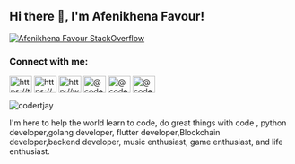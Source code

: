 <h2> Hi there 👋, I'm Afenikhena Favour! </h2>
    
   

[![Afenikhena Favour StackOverflow](https://img.shields.io/badge/StackOverflow-F48024?style=for-the-badge&logo=stackoverflow&logoColor=white)](https://stackoverflow.com/users/13778890/favour-afenikhena)

<h3 align="left">Connect with me:</h3>
<p align="left">
<a href="https://twitter.com/https://twitter.com/@codertjay" target="blank"><img align="center" src="https://raw.githubusercontent.com/rahuldkjain/github-profile-readme-generator/master/src/images/icons/Social/twitter.svg" alt="https://twitter.com/@codertjay" height="30" width="40" /></a>
<a href="https://linkedin.com/in/https://www.linkedin.com/in/codertjay/" target="blank"><img align="center" src="https://raw.githubusercontent.com/rahuldkjain/github-profile-readme-generator/master/src/images/icons/Social/linked-in-alt.svg" alt="https://www.linkedin.com/in/codertjay/" height="30" width="40" /></a>
<a href="https://instagram.com/http://www.instagram.com/codertjay/" target="blank"><img align="center" src="https://raw.githubusercontent.com/rahuldkjain/github-profile-readme-generator/master/src/images/icons/Social/instagram.svg" alt="http://www.instagram.com/codertjay/" height="30" width="40" /></a>
<a href="https://hashnode.com/@codertjay" target="blank"><img align="center" src="https://raw.githubusercontent.com/rahuldkjain/github-profile-readme-generator/master/src/images/icons/Social/hashnode.svg" alt="@codertjay" height="30" width="40" /></a>
<a href="https://medium.com/@codertjay" target="blank"><img align="center" src="https://raw.githubusercontent.com/rahuldkjain/github-profile-readme-generator/master/src/images/icons/Social/medium.svg" alt="@codertjay" height="30" width="40" /></a>
<a href="https://www.hackerrank.com/@codertjay" target="blank"><img align="center" src="https://raw.githubusercontent.com/rahuldkjain/github-profile-readme-generator/master/src/images/icons/Social/hackerrank.svg" alt="@codertjay" height="30" width="40" /></a>
</p>


<p align="left"> <img src="https://komarev.com/ghpvc/?username=codertjay&label=Profile%20views&color=0e75b6&style=flat" alt="codertjay" /> </p>



I'm here to help the world learn to code, do great things with code , python developer,golang developer, flutter developer,Blockchain developer,backend developer, music enthusiast, game enthusiast, and life enthusiast.



